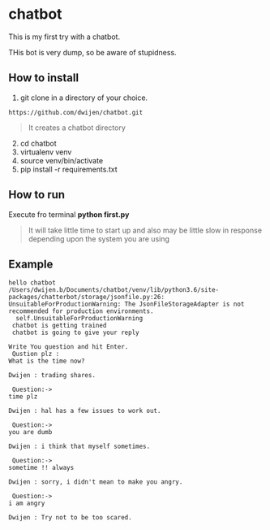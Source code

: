 # chatbot
This is my first try with a chatbot.

THis bot is very dump, so  be aware of stupidness.

## How to install
1. git clone in a directory of your choice.
```shell
https://github.com/dwijen/chatbot.git
```
> It creates a chatbot directory
2. cd chatbot
3. virtualenv venv
4. source venv/bin/activate
5. pip install -r requirements.txt


## How to run
Execute fro terminal **python first.py**
> It will take little time to start up and also may be little slow in response depending upon the system you are using


## Example
```shell
hello chatbot
/Users/dwijen.b/Documents/chatbot/venv/lib/python3.6/site-packages/chatterbot/storage/jsonfile.py:26: UnsuitableForProductionWarning: The JsonFileStorageAdapter is not recommended for production environments.
  self.UnsuitableForProductionWarning
 chatbot is getting trained
 chatbot is going to give your reply

Write You question and hit Enter.
 Qustion plz :
What is the time now?

Dwijen : trading shares.

 Question:->
time plz

Dwijen : hal has a few issues to work out.

 Question:->
you are dumb

Dwijen : i think that myself sometimes.

 Question:->
sometime !! always

Dwijen : sorry, i didn't mean to make you angry.

 Question:->
i am angry

Dwijen : Try not to be too scared.

```
